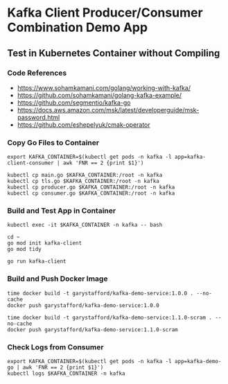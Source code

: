 # Kafka Client Producer/Consumer Combination Demo App

## Test in Kubernetes Container without Compiling

### Code References

- <https://www.sohamkamani.com/golang/working-with-kafka/>
- <https://github.com/sohamkamani/golang-kafka-example/>
- <https://github.com/segmentio/kafka-go>
- <https://docs.aws.amazon.com/msk/latest/developerguide/msk-password.html>
- <https://github.com/eshepelyuk/cmak-operator>

### Copy Go Files to Container

```shell
export KAFKA_CONTAINER=$(kubectl get pods -n kafka -l app=kafka-client-consumer | awk 'FNR == 2 {print $1}')

kubectl cp main.go $KAFKA_CONTAINER:/root -n kafka
kubectl cp tls.go $KAFKA_CONTAINER:/root -n kafka
kubectl cp producer.go $KAFKA_CONTAINER:/root -n kafka
kubectl cp consumer.go $KAFKA_CONTAINER:/root -n kafka
```

### Build and Test App in Container

```shell
kubectl exec -it $KAFKA_CONTAINER -n kafka -- bash

cd ~
go mod init kafka-client
go mod tidy

go run kafka-client
```

### Build and Push Docker Image

```shell
time docker build -t garystafford/kafka-demo-service:1.0.0 . --no-cache
docker push garystafford/kafka-demo-service:1.0.0

time docker build -t garystafford/kafka-demo-service:1.1.0-scram . --no-cache
docker push garystafford/kafka-demo-service:1.1.0-scram
```

### Check Logs from Consumer

```shell
export KAFKA_CONTAINER=$(kubectl get pods -n kafka -l app=kafka-demo-go | awk 'FNR == 2 {print $1}')
kubectl logs $KAFKA_CONTAINER -n kafka
```